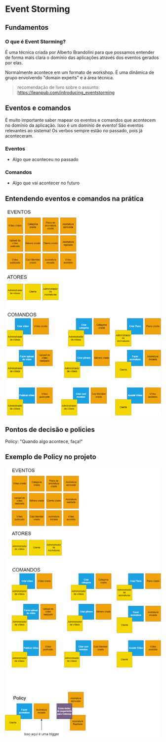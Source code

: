 # Event Storming

## Fundamentos

### O que é Event Storming?

É uma técnica criada por Alberto Brandolini para que possamos entender de forma mais clara o domínio das aplicações através dos eventos gerados por elas.

Normalmente acontece em um formato de workshop. É uma dinâmica de grupo envolvendo "domain experts" e a área técnica.

> recomendação de livro sobre o assunto: https://leanpub.com/introducing_eventstorming

## Eventos e comandos

É muito importante saber mapear os eventos e comandos que acontecem no domínio da aplicação. Isso é um domínio de evento!
São eventos relevantes ao sistema! Os verbos sempre estão no passado, pois já aconteceram.

### Eventos

- Algo que aconteceu no passado

### Comandos

- Algo que vai acontecer no futuro

## Entendendo eventos e comandos na prática

![Eventos e comandos](./images/event-storming-01.png)

## Pontos de decisão e policies

Policy: "Quando algo acontece, faça!"

## Exemplo de Policy no projeto

![Policy](./images/event-storming-02.png)

